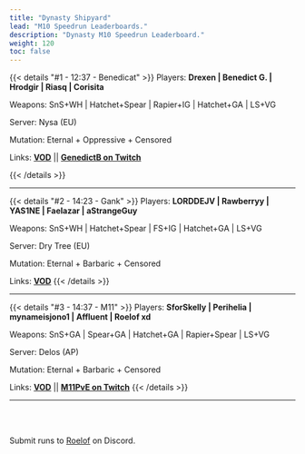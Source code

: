 ```yaml
---
title: "Dynasty Shipyard"
lead: "M10 Speedrun Leaderboards."
description: "Dynasty M10 Speedrun Leaderboard."
weight: 120
toc: false
---
```


{{< details "#1 - 12:37 - Benedicat" >}}
Players: **Drexen | Benedict G. | Hrodgir | Riasq | Corisita**

Weapons: SnS+WH | Hatchet+Spear | Rapier+IG | Hatchet+GA | LS+VG

Server: Nysa (EU)

Mutation: Eternal + Oppressive + Censored

Links: **<a href="https://www.youtube.com/watch?v=lps2Wz4dOjY" target="_blank">VOD</a>** || **<a href="https://twitch.tv/genedictb" target="_blank">GenedictB on Twitch</a>**

{{< /details >}}

---

{{< details "#2 - 14:23 - Gank" >}}
Players: **LORDDEJV | Rawberryy | YAS1NE | Faelazar | aStrangeGuy**

Weapons: SnS+WH | Hatchet+Spear | FS+IG | Hatchet+GA | LS+VG

Server: Dry Tree (EU)

Mutation: Eternal + Barbaric + Censored

Links: **<a href="https://www.youtube.com/watch?v=TFBRAVg3vjo" target="_blank">VOD</a>**
{{< /details >}}

---

{{< details "#3 - 14:37 - M11" >}}
Players: **SforSkelly | Perihelia | mynameisjono1 | Affluent | Roelof xd**

Weapons: SnS+GA | Spear+GA | Hatchet+GA | Rapier+Spear | LS+VG

Server: Delos (AP)

Mutation: Eternal + Barbaric + Censored

Links: **<a href="https://www.youtube.com/watch?v=TFBRAVg3vjo" target="_blank">VOD</a>** || **<a href="https://twitch.tv/M11PvE" target="_blank">M11PvE on Twitch</a>**
{{< /details >}}

---

<br>
<br>

Submit runs to <a href="https://discord.com/users/144300697230376960" target="_blank">Roelof</a> on Discord.